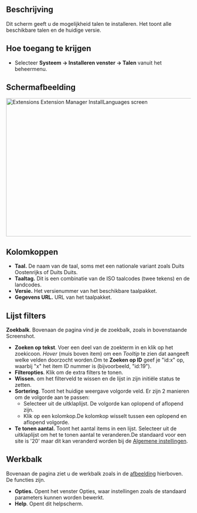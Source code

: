 <!-- Filename: Help4.x:Extensions:_Languages / Display title: Extensies: Talen -->

## Beschrijving

Dit scherm geeft u de mogelijkheid talen te installeren. Het toont alle
beschikbare talen en de huidige versie.

## Hoe toegang te krijgen

- Selecteer **Systeem → Installeren venster → Talen** vanuit het
  beheermenu.

## Schermafbeelding

<img
src="https://docs.joomla.org/images/thumb/9/96/Help-4x-Extensions-Extension-Manager-InstallLanguages-screen-nl.png/800px-Help-4x-Extensions-Extension-Manager-InstallLanguages-screen-nl.png"
decoding="async"
srcset="https://docs.joomla.org/images/9/96/Help-4x-Extensions-Extension-Manager-InstallLanguages-screen-nl.png 1.5x"
data-file-width="1142" data-file-height="538" width="800" height="377"
alt="Extensions Extension Manager InstallLanguages screen" />

## Kolomkoppen

- **Taal.** De naam van de taal, soms met een nationale variant zoals
  Duits Oostenrijks of Duits Duits.
- **Taaltag.** Dit is een combinatie van de ISO taalcodes (twee tekens)
  en de landcodes.
- **Versie.** Het versienummer van het beschikbare taalpakket.
- **Gegevens URL.** URL van het taalpakket.

## Lijst filters

**Zoekbalk**. Bovenaan de pagina vind je de zoekbalk, zoals in
bovenstaande Screenshot.

- **Zoeken op tekst**. Voer een deel van de zoekterm in en klik op het
  zoekicoon. *Hover* (muis boven item) om een *Tooltip* te zien dat
  aangeeft welke velden doorzocht worden.Om te **Zoeken op ID** geef je
  "id:x" op, waarbij "x" het item ID nummer is (bijvoorbeeld, "id:19").
- **Filteropties**. Klik om de extra filters te tonen.
- **Wissen.** om het filterveld te wissen en de lijst in zijn initiële
  status te zetten.
- **Sortering**. Toont het huidige weergave volgorde veld. Er zijn 2
  manieren om de volgorde aan te passen:
  - Selecteer uit de uitklaplijst. De volgorde kan oplopend of aflopend
    zijn.
  - Klik op een kolomkop.De kolomkop wisselt tussen een oplopend en
    aflopend volgorde.
- **Te tonen aantal.** Toont het aantal items in een lijst. Selecteer
  uit de uitklaplijst om het te tonen aantal te veranderen.De standaard
  voor een site is '20' maar dit kan veranderd worden bij de [Algemene
  instellingen](https://docs.joomla.org/Help4.x:Site_Global_Configuration/nl#defaultlistlimit "Help4.x:Site Global Configuration/nl").

## Werkbalk

Bovenaan de pagina ziet u de werkbalk zoals in de
[afbeelding](#Schermafbeelding) hierboven. De functies zijn.

- **Opties.** Opent het venster Opties, waar instellingen zoals de
  standaard parameters kunnen worden bewerkt.
- **Help**. Opent dit helpscherm.
